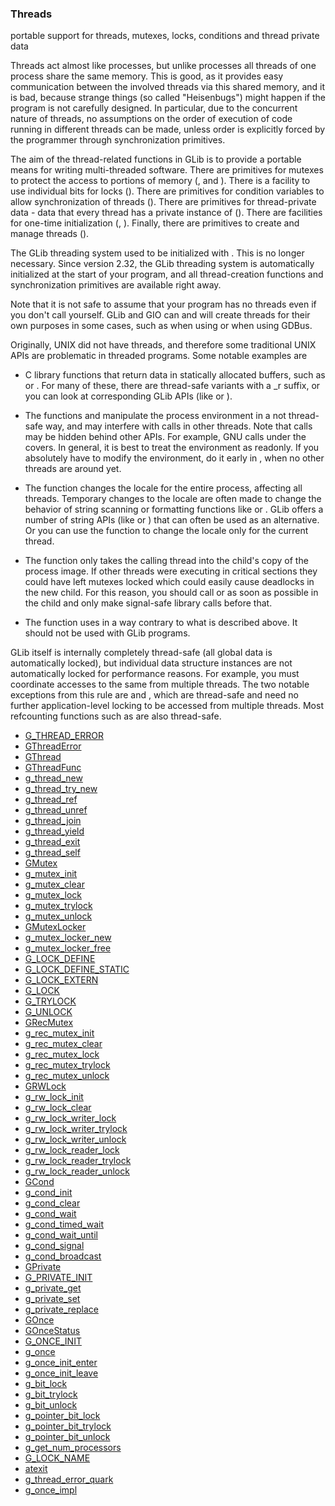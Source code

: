 ### Threads

portable support for threads, mutexes, locks,
     conditions and thread private data

 Threads act almost like processes, but unlike processes all threads
 of one process share the same memory. This is good, as it provides
 easy communication between the involved threads via this shared
 memory, and it is bad, because strange things (so called
 "Heisenbugs") might happen if the program is not carefully designed.
 In particular, due to the concurrent nature of threads, no
 assumptions on the order of execution of code running in different
 threads can be made, unless order is explicitly forced by the
 programmer through synchronization primitives.

 The aim of the thread-related functions in GLib is to provide a
 portable means for writing multi-threaded software. There are
 primitives for mutexes to protect the access to portions of memory
 ([](GMutex), [](GRecMutex) and [](GRWLock)). There is a facility to use
 individual bits for locks ([](g_bit_lock)). There are primitives
 for condition variables to allow synchronization of threads ([](GCond)).
 There are primitives for thread-private data - data that every
 thread has a private instance of ([](GPrivate)). There are facilities
 for one-time initialization ([](GOnce), [](g_once_init_enter)). Finally,
 there are primitives to create and manage threads ([](GThread)).

 The GLib threading system used to be initialized with [](g_thread_init).
 This is no longer necessary. Since version 2.32, the GLib threading
 system is automatically initialized at the start of your program,
 and all thread-creation functions and synchronization primitives
 are available right away.

 Note that it is not safe to assume that your program has no threads
 even if you don't call [](g_thread_new) yourself. GLib and GIO can
 and will create threads for their own purposes in some cases, such
 as when using [](g_unix_signal_source_new) or when using GDBus.

 Originally, UNIX did not have threads, and therefore some traditional
 UNIX APIs are problematic in threaded programs. Some notable examples
 are
 
 - C library functions that return data in statically allocated
   buffers, such as [](strtok) or [](strerror). For many of these,
   there are thread-safe variants with a _r suffix, or you can
   look at corresponding GLib APIs (like [](g_strsplit) or [](g_strerror)).

 - The functions [](setenv) and [](unsetenv) manipulate the process
   environment in a not thread-safe way, and may interfere with [](getenv)
   calls in other threads. Note that [](getenv) calls may be hidden behind
   other APIs. For example, GNU [](gettext) calls [](getenv) under the
   covers. In general, it is best to treat the environment as readonly.
   If you absolutely have to modify the environment, do it early in
   [](main), when no other threads are around yet.

 - The [](setlocale) function changes the locale for the entire process,
   affecting all threads. Temporary changes to the locale are often made
   to change the behavior of string scanning or formatting functions
   like [](scanf) or [](printf). GLib offers a number of string APIs
   (like [](g_ascii_formatd) or [](g_ascii_strtod)) that can often be
   used as an alternative. Or you can use the [](uselocale) function
   to change the locale only for the current thread.

 - The [](fork) function only takes the calling thread into the child's
   copy of the process image. If other threads were executing in critical
   sections they could have left mutexes locked which could easily
   cause deadlocks in the new child. For this reason, you should
   call [](exit) or [](exec) as soon as possible in the child and only
   make signal-safe library calls before that.

 - The [](daemon) function uses [](fork) in a way contrary to what is
   described above. It should not be used with GLib programs.

 GLib itself is internally completely thread-safe (all global data is
 automatically locked), but individual data structure instances are
 not automatically locked for performance reasons. For example,
 you must coordinate accesses to the same [](GHashTable) from multiple
 threads. The two notable exceptions from this rule are [](GMainLoop)
 and [](GAsyncQueue), which are thread-safe and need no further
 application-level locking to be accessed from multiple threads.
 Most refcounting functions such as [](g_object_ref) are also thread-safe.

* [G_THREAD_ERROR]()
* [GThreadError]()
* [GThread]()
* [GThreadFunc]()
* [g_thread_new]()
* [g_thread_try_new]()
* [g_thread_ref]()
* [g_thread_unref]()
* [g_thread_join]()
* [g_thread_yield]()
* [g_thread_exit]()
* [g_thread_self]()
* [GMutex]()
* [g_mutex_init]()
* [g_mutex_clear]()
* [g_mutex_lock]()
* [g_mutex_trylock]()
* [g_mutex_unlock]()
* [GMutexLocker]()
* [g_mutex_locker_new]()
* [g_mutex_locker_free]()
* [G_LOCK_DEFINE]()
* [G_LOCK_DEFINE_STATIC]()
* [G_LOCK_EXTERN]()
* [G_LOCK]()
* [G_TRYLOCK]()
* [G_UNLOCK]()
* [GRecMutex]()
* [g_rec_mutex_init]()
* [g_rec_mutex_clear]()
* [g_rec_mutex_lock]()
* [g_rec_mutex_trylock]()
* [g_rec_mutex_unlock]()
* [GRWLock]()
* [g_rw_lock_init]()
* [g_rw_lock_clear]()
* [g_rw_lock_writer_lock]()
* [g_rw_lock_writer_trylock]()
* [g_rw_lock_writer_unlock]()
* [g_rw_lock_reader_lock]()
* [g_rw_lock_reader_trylock]()
* [g_rw_lock_reader_unlock]()
* [GCond]()
* [g_cond_init]()
* [g_cond_clear]()
* [g_cond_wait]()
* [g_cond_timed_wait]()
* [g_cond_wait_until]()
* [g_cond_signal]()
* [g_cond_broadcast]()
* [GPrivate]()
* [G_PRIVATE_INIT]()
* [g_private_get]()
* [g_private_set]()
* [g_private_replace]()
* [GOnce]()
* [GOnceStatus]()
* [G_ONCE_INIT]()
* [g_once]()
* [g_once_init_enter]()
* [g_once_init_leave]()
* [g_bit_lock]()
* [g_bit_trylock]()
* [g_bit_unlock]()
* [g_pointer_bit_lock]()
* [g_pointer_bit_trylock]()
* [g_pointer_bit_unlock]()
* [g_get_num_processors]()
* [G_LOCK_NAME]()
* [atexit]()
* [g_thread_error_quark]()
* [g_once_impl]()
